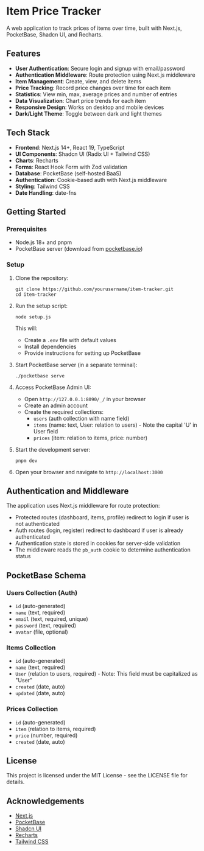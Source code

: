 # Item Price Tracker

A web application to track prices of items over time, built with Next.js, PocketBase, Shadcn UI, and Recharts.

## Features

- **User Authentication**: Secure login and signup with email/password
- **Authentication Middleware**: Route protection using Next.js middleware 
- **Item Management**: Create, view, and delete items
- **Price Tracking**: Record price changes over time for each item
- **Statistics**: View min, max, average prices and number of entries
- **Data Visualization**: Chart price trends for each item
- **Responsive Design**: Works on desktop and mobile devices
- **Dark/Light Theme**: Toggle between dark and light themes

## Tech Stack

- **Frontend**: Next.js 14+, React 19, TypeScript
- **UI Components**: Shadcn UI (Radix UI + Tailwind CSS)
- **Charts**: Recharts
- **Forms**: React Hook Form with Zod validation
- **Database**: PocketBase (self-hosted BaaS)
- **Authentication**: Cookie-based auth with Next.js middleware
- **Styling**: Tailwind CSS
- **Date Handling**: date-fns

## Getting Started

### Prerequisites

- Node.js 18+ and pnpm
- PocketBase server (download from [pocketbase.io](https://pocketbase.io/))

### Setup

1. Clone the repository:
   ```
   git clone https://github.com/yourusername/item-tracker.git
   cd item-tracker
   ```

2. Run the setup script:
   ```
   node setup.js
   ```

   This will:
   - Create a `.env` file with default values
   - Install dependencies
   - Provide instructions for setting up PocketBase

3. Start PocketBase server (in a separate terminal):
   ```
   ./pocketbase serve
   ```

4. Access PocketBase Admin UI:
   - Open `http://127.0.0.1:8090/_/` in your browser
   - Create an admin account
   - Create the required collections:
     - `users` (auth collection with name field)
     - `items` (name: text, User: relation to users) - Note the capital 'U' in User field
     - `prices` (item: relation to items, price: number)

5. Start the development server:
   ```
   pnpm dev
   ```

6. Open your browser and navigate to `http://localhost:3000`

## Authentication and Middleware

The application uses Next.js middleware for route protection:

- Protected routes (dashboard, items, profile) redirect to login if user is not authenticated
- Auth routes (login, register) redirect to dashboard if user is already authenticated
- Authentication state is stored in cookies for server-side validation
- The middleware reads the `pb_auth` cookie to determine authentication status

## PocketBase Schema

### Users Collection (Auth)
- `id` (auto-generated)
- `name` (text, required)
- `email` (text, required, unique)
- `password` (text, required)
- `avatar` (file, optional)

### Items Collection
- `id` (auto-generated)
- `name` (text, required)
- `User` (relation to users, required) - Note: This field must be capitalized as "User"
- `created` (date, auto)
- `updated` (date, auto)

### Prices Collection
- `id` (auto-generated)
- `item` (relation to items, required)
- `price` (number, required)
- `created` (date, auto)

## License

This project is licensed under the MIT License - see the LICENSE file for details.

## Acknowledgements

- [Next.js](https://nextjs.org/)
- [PocketBase](https://pocketbase.io/)
- [Shadcn UI](https://ui.shadcn.com/)
- [Recharts](https://recharts.org/)
- [Tailwind CSS](https://tailwindcss.com/)
